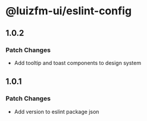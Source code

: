 # @luizfm-ui/eslint-config

## 1.0.2

### Patch Changes

- Add tooltip and toast components to design system

## 1.0.1

### Patch Changes

- Add version to eslint package json
